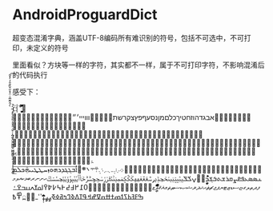 # AndroidProguardDict
超变态混淆字典，涵盖UTF-8编码所有难识别的符号，包括不可选中，不可打印，未定义的符号

里面看似？方块等一样的字符，其实都不一样，属于不可打印字符，不影响混淆后的代码执行

感受下：

̴̧̨̛̖̗̘̙̜̝̞̟̠̣̤̥̦̩̪̫̬̭̮̯̰̱̲̳̹̺̻̼͇͈͉͍͎̀́̂̃̄̅̆̇̈̉̊̋̌̏̐̑̒̓̽͂̚ͅ͏͓͔͕͖͙͚͟͡֐ְֱֲֳִֵֶַָֹֺֻּֽ֑֖֛֢֣֤֥֦֧֪֚֭֮֒֓֔֕֗֘֙֜֝֞֟֠֡֨֩֫֬֯־ֿ׀ׁׂ׃ׅׄ׆ׇ׈׉׊׋׌׍׎׏אבגדהוזחטיךכלםמןנסעףפץצקרשת׫׬׭׮ׯװױײ׳״׵׶׷׸׹׺׻׼׽׾׿؈؋؍ؘؙؚؐؑؒؓؔؕؖؗ؛؜؝؞؟ؠءآأؤإئابةتثجحخدذرزسشصضطظعغػؼؽؾؿـفقكلمنهوىيًٌٍَُِّْٕٖٜٟٓٔٗ٘ٙٚٛٝٞ٭ٮٯٰٱٲٳٴٵٶٷٸٹٺٻټٽپٿڀځڂڃڄڅچڇڈډڊڋڌڍڎڏڐڑڒړڔڕږڗژڙښڛڜڝڞڟڠڡڢڣڤڥڦڧڨکڪګڬڭڮگڰڱڲڳڴڵڶڷڸڹںڻڼڽھڿۀہۂۃۄۅۆۇۈۉۊۋیۍێۏېۑےۓ۔ەۣۖۗۘۙۚۛۜ۟۠ۡۢۤۥۦ۪ۭۧۨ۫۬ۮۯۺۻۼ۽۾ۿ܀܁܂܃܄܅܆܇܈܉܊܋܌܍܎܏ܐܑܒܓܔܕܖܗܘܙܚܛܜܝܞܟܠܡܢܣܤܥܦܧܨܩܪܫܬܭܮܯܱܴܷܸܹܻܼܾ݂݄݆݈ܰܲܳܵܶܺܽܿ݀݁݃݅݇݉݊݋݌ݍݎݏݐݑݒݓݔݕݖݗݘݙݚݛݜݝݞݟݠݡݢݣݤݥݦݧݨݩݪݫݬݭݮݯݰݱݲݳݴݵݶݷݸݹݺݻݼݽݾݿހށނރބޅކއވމފދތލގޏސޑޒޓޔޕޖޗޘޙޚޛޜޝޞޟޠޡޢޣޤޥަާިީުޫެޭޮޯްޱ޲޳޴޵޶޷޸޹޺޻޼޽޾޿߀߁߂߃߄߅߆߇߈߉ߊߋߌߍߎߏߐߑߒߓߔߕߖߗߘߙߚߛߜߝߞߟߠߡߢߣߤߥߦߧߨߩߪ߲߫߬߭߮߯߰߱߳ߴߵߺ߻߼߽߾߿
